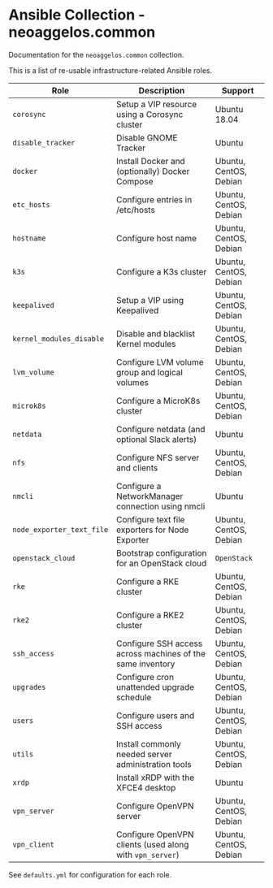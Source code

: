 # Ansible Collection - neoaggelos.common

Documentation for the `neoaggelos.common` collection.

This is a list of re-usable infrastructure-related Ansible roles.

| Role                      | Description                                                | Support                |
| ------------------------- | ---------------------------------------------------------- | ---------------------- |
| `corosync`                | Setup a VIP resource using a Corosync cluster              | Ubuntu 18.04           |
| `disable_tracker`         | Disable GNOME Tracker                                      | Ubuntu                 |
| `docker`                  | Install Docker and (optionally) Docker Compose             | Ubuntu, CentOS, Debian |
| `etc_hosts`               | Configure entries in /etc/hosts                            | Ubuntu, CentOS, Debian |
| `hostname`                | Configure host name                                        | Ubuntu, CentOS, Debian |
| `k3s`                     | Configure a K3s cluster                                    | Ubuntu, CentOS, Debian |
| `keepalived`              | Setup a VIP using Keepalived                               | Ubuntu, CentOS, Debian |
| `kernel_modules_disable`  | Disable and blacklist Kernel modules                       | Ubuntu, CentOS, Debian |
| `lvm_volume`              | Configure LVM volume group and logical volumes             | Ubuntu, CentOS, Debian |
| `microk8s`                | Configure a MicroK8s cluster                               | Ubuntu, CentOS, Debian |
| `netdata`                 | Configure netdata (and optional Slack alerts)              | Ubuntu                 |
| `nfs`                     | Configure NFS server and clients                           | Ubuntu, CentOS, Debian |
| `nmcli`                   | Configure a NetworkManager connection using nmcli          | Ubuntu                 |
| `node_exporter_text_file` | Configure text file exporters for Node Exporter            | Ubuntu, CentOS, Debian |
| `openstack_cloud`         | Bootstrap configuration for an OpenStack cloud             | `OpenStack`            |
| `rke`                     | Configure a RKE cluster                                    | Ubuntu, CentOS, Debian |
| `rke2`                    | Configure a RKE2 cluster                                   | Ubuntu, CentOS, Debian |
| `ssh_access`              | Configure SSH access across machines of the same inventory | Ubuntu, CentOS, Debian |
| `upgrades`                | Configure cron unattended upgrade schedule                 | Ubuntu, CentOS, Debian |
| `users`                   | Configure users and SSH access                             | Ubuntu, CentOS, Debian |
| `utils`                   | Install commonly needed server administration tools        | Ubuntu, CentOS, Debian |
| `xrdp`                    | Install xRDP with the XFCE4 desktop                        | Ubuntu                 |
| `vpn_server`              | Configure OpenVPN server                                   | Ubuntu, CentOS, Debian |
| `vpn_client`              | Configure OpenVPN clients (used along with `vpn_server`)   | Ubuntu, CentOS, Debian |

See `defaults.yml` for configuration for each role.
